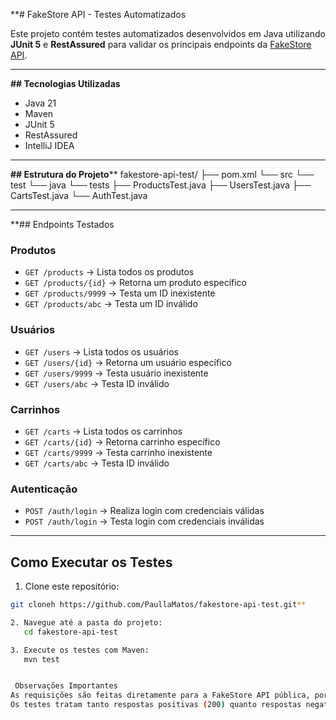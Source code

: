 **#  FakeStore API - Testes Automatizados

Este projeto contém testes automatizados desenvolvidos em Java utilizando **JUnit 5** e **RestAssured** para validar os principais endpoints da [FakeStore API](https://fakestoreapi.com/).

---

****##  Tecnologias Utilizadas****

- Java 21
- Maven
- JUnit 5
- RestAssured
- IntelliJ IDEA

---

**##  Estrutura do Projeto****
fakestore-api-test/
├── pom.xml
└── src
└── test
└── java
└── tests
├── ProductsTest.java
├── UsersTest.java
├── CartsTest.java
└── AuthTest.java


---

**##  Endpoints Testados

### Produtos
- `GET /products` → Lista todos os produtos
- `GET /products/{id}` → Retorna um produto específico
- `GET /products/9999` → Testa um ID inexistente
- `GET /products/abc` → Testa um ID inválido

###  Usuários
- `GET /users` → Lista todos os usuários
- `GET /users/{id}` → Retorna um usuário específico
- `GET /users/9999` → Testa usuário inexistente
- `GET /users/abc` → Testa ID inválido

###  Carrinhos
- `GET /carts` → Lista todos os carrinhos
- `GET /carts/{id}` → Retorna carrinho específico
- `GET /carts/9999` → Testa carrinho inexistente
- `GET /carts/abc` → Testa ID inválido

###  Autenticação
- `POST /auth/login` → Realiza login com credenciais válidas
- `POST /auth/login` → Testa login com credenciais inválidas

---

## Como Executar os Testes

1. Clone este repositório:
```bash
git cloneh https://github.com/PaullaMatos/fakestore-api-test.git**

2. Navegue até a pasta do projeto:
   cd fakestore-api-test

3. Execute os testes com Maven:
   mvn test


 Observações Importantes
As requisições são feitas diretamente para a FakeStore API pública, portanto a resposta pode variar conforme o estado atual da API.
Os testes tratam tanto respostas positivas (200) quanto respostas negativas (404, mensagens de erro, ou corpo vazio).

